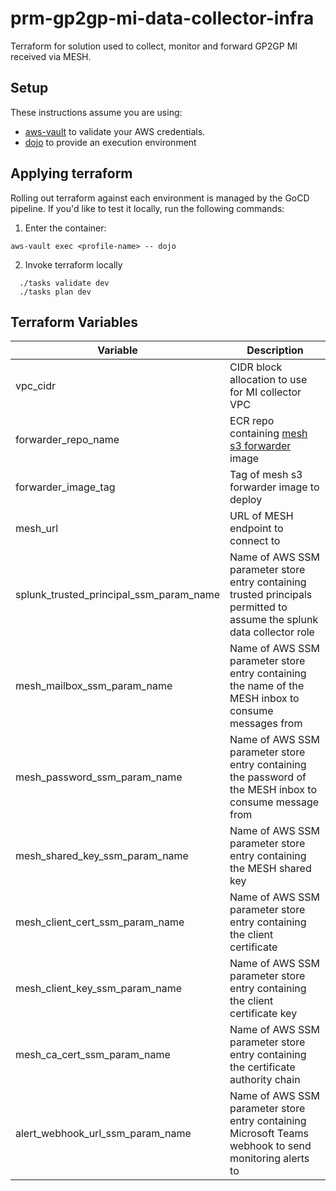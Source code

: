 # prm-gp2gp-mi-data-collector-infra

Terraform for solution used to collect, monitor and forward GP2GP MI received via MESH.

## Setup

These instructions assume you are using:

- [aws-vault](https://github.com/99designs/aws-vault) to validate your AWS credentials.
- [dojo](https://github.com/kudulab/dojo) to provide an execution environment

## Applying terraform

Rolling out terraform against each environment is managed by the GoCD pipeline. If you'd like to test it locally, run the following commands:

1. Enter the container:

`aws-vault exec <profile-name> -- dojo`

2. Invoke terraform locally

```
  ./tasks validate dev
  ./tasks plan dev
```

## Terraform Variables

| Variable                                | Description                                                                                                            |
| --------------------------------------- | ---------------------------------------------------------------------------------------------------------------------- |
| vpc_cidr                                | CIDR block allocation to use for MI collector VPC                                                                      |
| forwarder_repo_name                     | ECR repo containing [mesh s3 forwarder](https://github.com/nhsconnect/prm-gp2gp-mesh-s3-forwarder) image               |
| forwarder_image_tag                     | Tag of mesh s3 forwarder image to deploy                                                                               |
| mesh_url                                | URL of MESH endpoint to connect to                                                                                     |
| splunk_trusted_principal_ssm_param_name | Name of AWS SSM parameter store entry containing trusted principals permitted to assume the splunk data collector role |
| mesh_mailbox_ssm_param_name             | Name of AWS SSM parameter store entry containing the name of the MESH inbox to consume messages from                   |
| mesh_password_ssm_param_name            | Name of AWS SSM parameter store entry containing the password of the MESH inbox to consume message from                |
| mesh_shared_key_ssm_param_name          | Name of AWS SSM parameter store entry containing the MESH shared key                                                   |
| mesh_client_cert_ssm_param_name         | Name of AWS SSM parameter store entry containing the client certificate                                                |
| mesh_client_key_ssm_param_name          | Name of AWS SSM parameter store entry containing the client certificate key                                            |
| mesh_ca_cert_ssm_param_name             | Name of AWS SSM parameter store entry containing the certificate authority chain                                       |
| alert_webhook_url_ssm_param_name        | Name of AWS SSM parameter store entry containing Microsoft Teams webhook to send monitoring alerts to                  |
